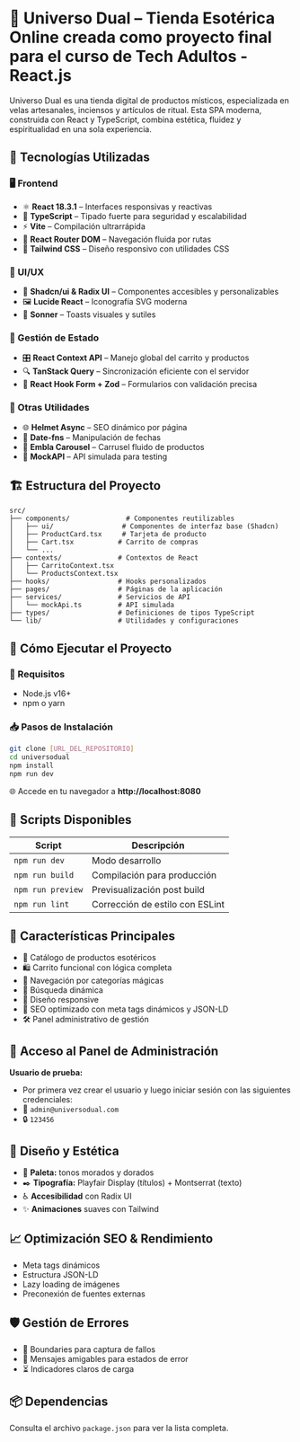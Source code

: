 
# 🌌 Universo Dual – Tienda Esotérica Online creada como proyecto final para el curso de Tech Adultos - React.js

Universo Dual es una tienda digital de productos místicos, especializada en velas artesanales, inciensos y artículos de ritual. Esta SPA moderna, construida con React y TypeScript, combina estética, fluidez y espiritualidad en una sola experiencia.

## 🧰 Tecnologías Utilizadas

### 🖥️ Frontend
- ⚛️ **React 18.3.1** – Interfaces responsivas y reactivas
- 🧾 **TypeScript** – Tipado fuerte para seguridad y escalabilidad
- ⚡ **Vite** – Compilación ultrarrápida
- 🧭 **React Router DOM** – Navegación fluida por rutas
- 🎨 **Tailwind CSS** – Diseño responsivo con utilidades CSS

### 💫 UI/UX
- 🧱 **Shadcn/ui & Radix UI** – Componentes accesibles y personalizables
- 🖼️ **Lucide React** – Iconografía SVG moderna
- 🔔 **Sonner** – Toasts visuales y sutiles

### 🔄 Gestión de Estado
- 🎛️ **React Context API** – Manejo global del carrito y productos
- 🔍 **TanStack Query** – Sincronización eficiente con el servidor
- 📑 **React Hook Form + Zod** – Formularios con validación precisa

### 🧩 Otras Utilidades
- 🌐 **Helmet Async** – SEO dinámico por página
- 📅 **Date-fns** – Manipulación de fechas
- 🎠 **Embla Carousel** – Carrusel fluido de productos
- 🔌 **MockAPI** – API simulada para testing

## 🏗️ Estructura del Proyecto

```
src/
├── components/              # Componentes reutilizables
│   ├── ui/                 # Componentes de interfaz base (Shadcn)
│   ├── ProductCard.tsx     # Tarjeta de producto
│   ├── Cart.tsx           # Carrito de compras
│   └── ...
├── contexts/              # Contextos de React
│   ├── CarritoContext.tsx
│   └── ProductsContext.tsx
├── hooks/                 # Hooks personalizados
├── pages/                 # Páginas de la aplicación
├── services/              # Servicios de API
│   └── mockApi.ts         # API simulada
├── types/                 # Definiciones de tipos TypeScript
└── lib/                   # Utilidades y configuraciones
```

## 🚀 Cómo Ejecutar el Proyecto

### 🔧 Requisitos
- Node.js v16+
- npm o yarn

### 📥 Pasos de Instalación

```bash
git clone [URL_DEL_REPOSITORIO]
cd universodual
npm install
npm run dev
```

🌐 Accede en tu navegador a **http://localhost:8080**

## 🧪 Scripts Disponibles

| Script | Descripción |
|--------|-------------|
| `npm run dev` | Modo desarrollo |
| `npm run build` | Compilación para producción |
| `npm run preview` | Previsualización post build |
| `npm run lint` | Corrección de estilo con ESLint |

## 📱 Características Principales

- 🧿 Catálogo de productos esotéricos
- 🛍️ Carrito funcional con lógica completa
- 📂 Navegación por categorías mágicas
- 🔎 Búsqueda dinámica
- 📲 Diseño responsive
- 🧠 SEO optimizado con meta tags dinámicos y JSON-LD
- 🛠️ Panel administrativo de gestión

## 🔐 Acceso al Panel de Administración

**Usuario de prueba:**
- Por primera vez crear el usuario y luego iniciar sesión con las siguientes credenciales:
- 📧 `admin@universodual.com`
- 🔒 `123456`

## 🎨 Diseño y Estética

- 🎨 **Paleta:** tonos morados y dorados
- ✒️ **Tipografía:** Playfair Display (títulos) + Montserrat (texto)
- ♿ **Accesibilidad** con Radix UI
- ✨ **Animaciones** suaves con Tailwind

## 📈 Optimización SEO & Rendimiento

- Meta tags dinámicos
- Estructura JSON-LD
- Lazy loading de imágenes
- Preconexión de fuentes externas

## 🛡️ Gestión de Errores

- 🧱 Boundaries para captura de fallos
- 💬 Mensajes amigables para estados de error
- ⏳ Indicadores claros de carga

## 📦 Dependencias

Consulta el archivo `package.json` para ver la lista completa.
